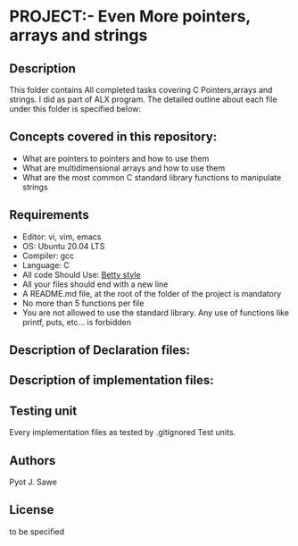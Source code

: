 # PROJECT:- Even More pointers, arrays and strings

## Description
This folder contains All completed tasks covering C Pointers,arrays and strings. I did as part of ALX program. The detailed outline about each file under this  folder is specified below:

## Concepts covered in this repository:
 

* What are pointers to pointers and how to use them
* What are multidimensional arrays and how to use them
* What are the most common C standard library functions to manipulate strings


## Requirements
* Editor: vi, vim, emacs
* OS: Ubuntu 20.04 LTS
* Compiler: gcc
* Language: C
* All code Should Use: [Betty style](https://github.com/holbertonschool/Betty/wiki)
* All your files should end with a new line
* A README.md file, at the root of the folder of the project is mandatory
* No more than 5 functions per file
* You are not allowed to use the standard library. Any use of functions like printf, puts, etc… is forbidden


## Description of Declaration files:


## Description of implementation files:

## Testing unit
Every implementation files as tested by .gitignored Test units.

## Authors
Pyot J. Sawe

## License

 to be specified
